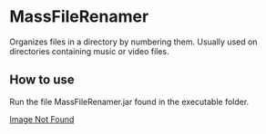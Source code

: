 # MassFileRenamer
Organizes files in a directory by numbering them. Usually used on directories containing music or video files.

## How to use

Run the file MassFileRenamer.jar found in the executable folder.

[Image Not Found](Images/MassFileRenamer.png)




